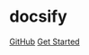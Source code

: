 <!-- ![background](./background.jpg) -->

# docsify
[GitHub](https://github.com/docsifyjs/docsify/)
[Get Started](#quick-start)
